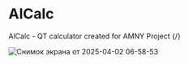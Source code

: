 # AlCalc
AlCalc - QT calculator created for AMNY Project {/}

![Снимок экрана от 2025-04-02 06-58-53](https://github.com/user-attachments/assets/693509a4-d63f-4b23-a7c5-35e8df6e9bbd)
